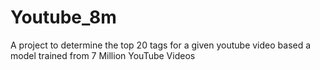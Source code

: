 # Youtube_8m
A project to determine the top 20 tags for a given youtube video based a model trained from 7 Million YouTube Videos
